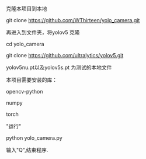 克隆本项目到本地

git clone https://github.com/WThirteen/yolo_camera.git

再进入到文件夹，将yolov5 克隆

cd yolo_camera 

git clone https://github.com/ultralytics/yolov5.git

yolov5nu.pt以及yolov5s.pt 为测试的本地文件

本项目需要安装的库：

opencv-python

numpy

torch


"运行"

python yolo_camera.py

输入"Q",结束程序.
